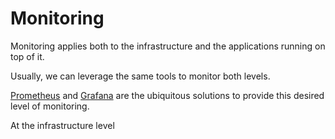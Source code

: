 # Monitoring

Monitoring applies both to the infrastructure and the applications
running on top of it.

Usually, we can leverage the same tools to monitor both levels.

[Prometheus](https://prometheus.io/) and
[Grafana](https://grafana.com/) are the ubiquitous solutions to
provide this desired level of monitoring.

At the infrastructure level
